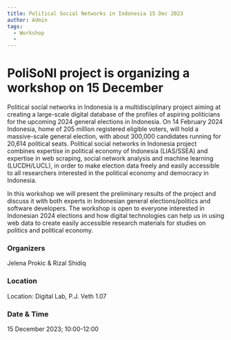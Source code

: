 ```yaml
---
title: Political Social Networks in Indonesia 15 Dec 2023
author: Admin
tags:
  - Workshop
  - 
---
```

# PoliSoNI project is organizing a workshop on 15 December

Political social networks in Indonesia is a multidisciplinary project aiming at creating a large-scale digital database of the profiles of aspiring politicians for the upcoming 2024 general elections in Indonesia. On 14 February 2024 Indonesia, home of 205 million registered eligible voters, will hold a massive-scale general election, with about 300,000 candidates running for 20,614 political seats. Political social networks in Indonesia project combines expertise in political economy of Indonesia (LIAS/SSEA) and expertise in web scraping, social network analysis and machine learning (LUCDH/LUCL), in order to make election data freely and easily accessible to all researchers interested in the political economy and democracy in Indonesia.

In this workshop we will present the preliminary results of the project and discuss it with both experts in Indonesian general elections/politics and software developers. The workshop is open to everyone interested in Indonesian 2024 elections and how digital technologies can help us in using web data to create easily accessible research materials for studies on politics and political economy.

### Organizers
Jelena Prokic & Rizal Shidiq

### Location
Location: Digital Lab, P.J. Veth 1.07

### Date & Time
15 December 2023; 10:00-12:00
